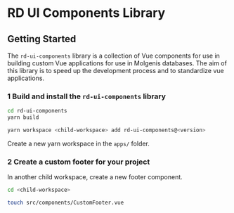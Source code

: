 # RD UI Components Library

## Getting Started

The `rd-ui-components` library is a collection of Vue components for use in building custom Vue applications for use in Molgenis databases. The aim of this library is to speed up the development process and to standardize vue applications.

### 1 Build and install the `rd-ui-components` library

```sh
cd rd-ui-components
yarn build

yarn workspace <child-workspace> add rd-ui-components@<version>
```

Create a new yarn workspace in the `apps/` folder.

### 2 Create a custom footer for your project

In another child workspace, create a new footer component.

```sh
cd <child-workspace>

touch src/components/CustomFooter.vue
```
